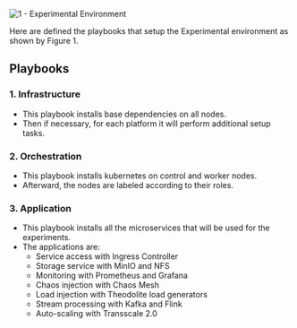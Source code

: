 ![1 - Experimental Environment](../info/images/cluster_stack_paper_slim.png)

Here are defined the playbooks that setup the Experimental environment as shown by Figure 1.

## Playbooks

### 1. Infrastructure

- This playbook installs base dependencies on all nodes.
- Then if necessary, for each platform it will perform additional setup tasks.

### 2. Orchestration
- This playbook installs kubernetes on control and worker nodes.
- Afterward, the nodes are labeled according to their roles.

### 3. Application
- This playbook installs all the microservices that will be used for the experiments.
- The applications are:
    - Service access with Ingress Controller
    - Storage service with MinIO and NFS
    - Monitoring with Prometheus and Grafana
    - Chaos injection with Chaos Mesh
    - Load injection with Theodolite load generators
    - Stream processing with Kafka and Flink
    - Auto-scaling with Transscale 2.0
